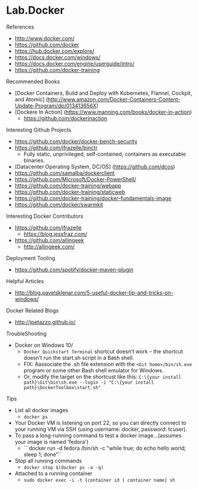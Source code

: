 # Lab.Docker

References
* http://www.docker.com/ 
* https://github.com/docker 
* https://hub.docker.com/explore/
* https://docs.docker.com/windows/
* https://docs.docker.com/engine/userguide/intro/
* https://github.com/docker-training


Recommended Books
* [Docker Containers, Build and Deploy with Kubernetes, Flannel, Cockpit, and Atomic] (http://www.amazon.com/Docker-Containers-Content-Update-Program/dp/013413656X)
* [Dockere In Action] (https://www.manning.com/books/docker-in-action) 
	* https://github.com/dockerinaction 


Interesting Github Projects
* https://github.com/docker/docker-bench-security 
* https://github.com/jfrazelle/binctr
	* Fully static, unprivileged, self-contained, containers as executable binaries.
* [Datacenter Operating System, DC/OS] (https://github.com/dcos)
* https://github.com/samalba/dockerclient 
* https://github.com/Microsoft/Docker-PowerShell/
* https://github.com/docker-training/webapp
* https://github.com/docker-training/staticweb
* https://github.com/docker-training/docker-fundamentals-image
* https://github.com/docker/swarmkit


Interesting Docker Contributors
* https://github.com/jfrazelle
	* https://blog.jessfraz.com/
* https://github.com/allingeek
	* http://allingeek.com/


Deployment Tooling
* https://github.com/spotify/docker-maven-plugin


Helpful Articles
* http://blog.pavelsklenar.com/5-useful-docker-tip-and-tricks-on-windows/


Docker Related Blogs
* http://jpetazzo.github.io/


TroubleShooting
* Docker on Windows 10/
	* ```Docker Quickstart Terminal``` shortcut doesn’t work – the shortcut doesn’t run the start.sh script in a Bash shell.
	* FIX: Aassociate the .sh file extension with the ```<Git home>/bin/sh.exe``` program or some other Bash shell emulator for Windows.
	* Or, modify the target on the shortcust like this: ```C:\{your install path}\Git\bin\sh.exe --login -i "C:\{your install path}\DockerToolbox\start.sh"```


Tips
* List all docker images 
	* ```docker ps```
* Your Docker VM is listening on port 22, so you can directly connect to your running VM via SSH (using username: docker, password: tcuser).
* To pass a long-running command to test a docker image...(assumes your image is named 'fedora')
	* ```docker run -d fedora /bin/sh -c "while true; do echo hello world; sleep 1; done"``
* Stop all running commands
	* ```docker stop $(docker ps -a -q)```
* Attached to a running container
	* ```sudo docker exec -i -t {container id | container name} sh```
	

